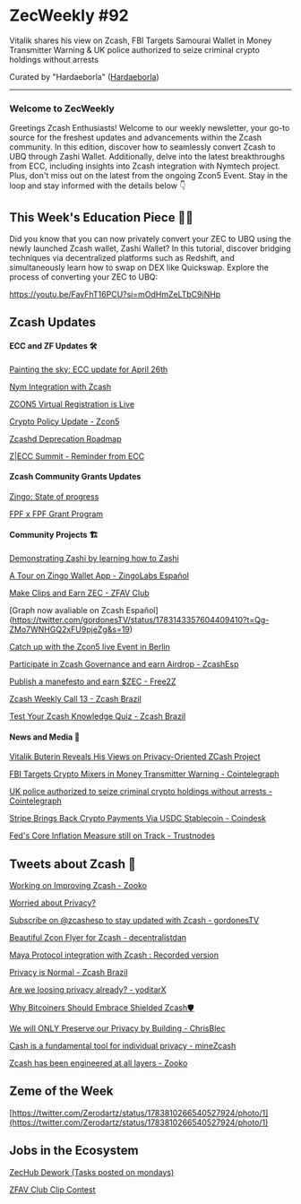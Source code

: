 # ZecWeekly #92
Vitalik shares his view on Zcash, FBI Targets Samourai Wallet in Money Transmitter Warning & UK police authorized to seize criminal crypto holdings without arrests

Curated by "Hardaeborla" ([Hardaeborla](https://twitter.com/ayanlajaadebola))

---

### Welcome to ZecWeekly

Greetings Zcash Enthusiasts! Welcome to our weekly newsletter, your go-to source for the freshest updates and advancements within the Zcash community. In this edition, discover how to seamlessly convert Zcash to UBQ through Zashi Wallet. Additionally, delve into the latest breakthroughs from ECC, including insights into Zcash integration with Nymtech project. Plus, don't miss out on the latest from the ongoing Zcon5 Event. Stay in the loop and stay informed with the details below 👇



## This Week's Education Piece 👩‍🏫

Did you know that you can now privately convert your ZEC to UBQ using the newly launched Zcash wallet, Zashi Wallet? In this tutorial, discover bridging techniques via decentralized platforms such as Redshift, and simultaneously learn how to swap on DEX like Quickswap. Explore the process of converting your ZEC to UBQ:

https://youtu.be/FavFhT16PCU?si=mOdHmZeLTbC9iNHp





## Zcash Updates


#### ECC and ZF Updates 🛠️

[Painting the sky: ECC update for April 26th](https://forum.zcashcommunity.com/t/painting-the-sky-ecc-update-for-april-26th/47531) 

[Nym Integration with Zcash](https://twitter.com/zcash/status/1783233960954270141?t=UTpwgUYvZaOkSRSmvgAaRg&s=19) 

[ZCON5 Virtual Registration is Live](https://twitter.com/ZcashFoundation/status/1782465624964272334?t=yzZMnzltk8-CMIq7KzVLiA&s=19) 

[Crypto Policy Update - Zcon5](https://twitter.com/ZcashFoundation/status/1783940751707054360?t=d46xf-ZQIInSbt-AqTdtgw&s=19) 

[Zcashd Deprecation Roadmap](https://forum.zcashcommunity.com/t/zcashd-deprecation-roadmap/47515) 

[Z|ECC Summit - Reminder from ECC](https://twitter.com/ElectricCoinCo/status/1782486852861075618?t=QW-VxWUyydqJxZL2-xPnPQ&s=19) 



#### Zcash Community Grants Updates

[Zingo: State of progress](https://forum.zcashcommunity.com/t/zingo-onward/43945/49) 

[FPF x FPF Grant Program](https://forum.zcashcommunity.com/t/announcing-the-experimental-fpf-x-fpf-grant-program/47102/14) 




#### Community Projects 🏗️

[Demonstrating Zashi by learning how to Zashi](https://twitter.com/ZecHub/status/1783238696390553867?t=PdYJrahFxQ3ze3Gmkl2VHw&s=19) 

[A Tour on Zingo Wallet App - ZingoLabs Español](https://twitter.com/ZingoLabEsp/status/1784000424443277384?t=Zfo6_G1Lc-Udu_EmC2fS1A&s=19) 

[Make Clips and Earn ZEC - ZFAV Club](https://twitter.com/ZFAVClub/status/1783542329724342731?t=5hn_j5zetXuvb5pMMN35Ow&s=19) 

[Graph now avaliable on Zcash Español] (https://twitter.com/gordonesTV/status/1783143357604409410?t=Qg-ZMo7WNHGQ2xFU9pjeZg&s=19) 

[Catch up with the Zcon5 live Event in Berlin](https://twitter.com/ZFAVClub/status/1783052163129741585?t=JNj-ilp7jy7o_bnhDC9VIw&s=19) 

[Participate in Zcash Governance and earn Airdrop - ZcashEsp](https://twitter.com/zcashesp/status/1782781472803598786?t=Mr07QJ21NO3cBlsEpSco6A&s=19) 

[Publish a manefesto and earn $ZEC - Free2Z](https://twitter.com/free2zcash/status/1782669504168030423?t=QGo8tLdPgWsj-drWqBKuXw&s=19) 

[Zcash Weekly Call 13 - Zcash Brazil](https://twitter.com/zcashbrazil/status/1783981134948294664?t=p7QASIMqdyd7FJnYexZynw&s=19) 

[Test Your Zcash Knowledge Quiz - Zcash Brazil](https://twitter.com/zcashbrazil/status/1782935170418360625?t=UNEyunPgW5ZRkGH87hjeAw&s=19) 







 #### News and Media 📰
 
[Vitalik Buterin Reveals His Views on Privacy-Oriented ZCash Project](https://cryptonews.net/news/altcoins/28901310/) 

[FBI Targets Crypto Mixers in Money Transmitter Warning - Cointelegraph](https://cointelegraph.com/news/fbi-warning-crypto-money-transmitter-appears-aimed-samouri-wallet) 

[UK police authorized to seize criminal crypto holdings without arrests - Cointelegraph](https://cointelegraph.com/news/uk-police-seize-criminal-crypto-without-arrests) 

[Stripe Brings Back Crypto Payments Via USDC Stablecoin - Coindesk](https://www.coindesk.com/business/2024/04/25/stripe-brings-back-crypto-payments-via-usdc-stablecoin/?_gl=1*87s6ge*_up*MQ..*_ga*MTQ2Nzk0Nzc5Ny4xNzE0MjMyNjg3*_ga_VM3STRYVN8*MTcxNDIzMjY4Ny4xLjAuMTcxNDIzMjY4Ny4wLjAuMzIxMDUyNzc2) 

[Fed's Core Inflation Measure still on Track - Trustnodes](https://www.trustnodes.com/2024/04/26/feds-core-inflation-measure-still-on-track)




## Tweets about Zcash 📢

[Working on Improving Zcash - Zooko](https://twitter.com/zooko/status/1783279917503045852?t=uamMUIn6QbPp875TaYaU_A&s=19) 

[Worried about Privacy?](https://twitter.com/zooko/status/1783330597512831253?t=MgpEpENSsntnaFv5DTsTqg&s=19) 

[Subscribe on @zcashesp to stay updated with Zcash - gordonesTV](https://twitter.com/gordonesTV/status/1782488060120232027?t=S3CQqiFek2-sVUhxL-F_4Q&s=19) 

[Beautiful Zcon Flyer for Zcash - decentralistdan](https://twitter.com/decentralistdan/status/1783956733813014889?t=VMFcF3ZwS2VFfxBWkvngEw&s=19) 

[Maya Protocol integration with Zcash : Recorded version](https://twitter.com/ZecHub/status/1782802898474184741?t=rck8aN3AMhWxbwjIZ4i1-Q&s=19) 

[Privacy is Normal - Zcash Brazil](https://twitter.com/zcashbrazil/status/1782901062849982610?t=7_1vl-pQpJn4zOdWU86g_w&s=19) 

[Are we loosing privacy already? - yoditarX](https://twitter.com/yoditarX/status/1783234547968077932?t=nAtF5x_ErmjIT0fZ0R7gUw&s=19) 

[Why Bitcoiners Should Embrace Shielded Zcash🛡️](https://twitter.com/MoneyKnowledge0/status/1784263492410700176?t=VF0yjdlCjI_hGiNX4MdjaQ&s=19)

[We will ONLY Preserve our Privacy by Building - ChrisBlec](https://twitter.com/ChrisBlec/status/1784042914454401077?t=iXoP6tQoHw_t57u28SDizQ&s=19) 

[Cash is a fundamental tool for individual privacy - mineZcash](https://twitter.com/mineZcash/status/1783959512321278301?t=0ibngReOPBO0Iy1BQsA9gQ&s=19) 

[Zcash has been engineered at all layers - Zooko](https://twitter.com/zooko/status/1784239060065640744?t=nv1RybsVXZVqlkeOo_m3xg&s=19) 






## Zeme of the Week

[https://twitter.com/Zerodartz/status/1783810266540527924/photo/1](https://twitter.com/Zerodartz/status/1783810266540527924/photo/1) 


## Jobs in the Ecosystem

[ZecHub Dework (Tasks posted on mondays)](https://dework.zechub.org/) 

[ZFAV Club Clip Contest]()
